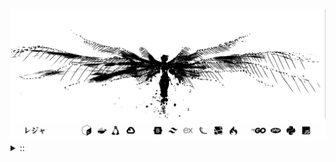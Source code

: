 <img src="./banner.png">
<details><summary> :: </summary>
<!--START_SECTION:waka-->

```
From: 09 August 2024 - To: 14 May 2025

Total Time: 1,355 hrs 7 mins

Python                     376 hrs 6 mins  //////-------------------   25.74 %
PHP                        254 hrs 52 mins ////---------------------   17.44 %
Markdown                   209 hrs 31 mins ////---------------------   14.34 %
Other                      106 hrs 10 mins //-----------------------   07.27 %
```

<!--END_SECTION:waka-->
</details>

